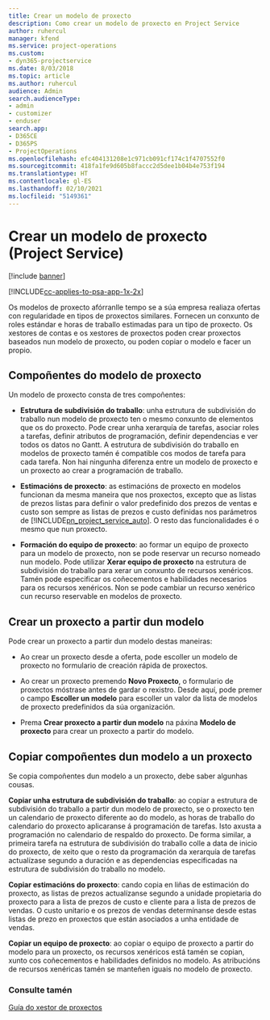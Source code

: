 ```yaml
---
title: Crear un modelo de proxecto
description: Como crear un modelo de proxecto en Project Service
author: ruhercul
manager: kfend
ms.service: project-operations
ms.custom:
- dyn365-projectservice
ms.date: 8/03/2018
ms.topic: article
ms.author: ruhercul
audience: Admin
search.audienceType:
- admin
- customizer
- enduser
search.app:
- D365CE
- D365PS
- ProjectOperations
ms.openlocfilehash: efc404131208e1c971cb091cf174c1f4707552f0
ms.sourcegitcommit: 418fa1fe9d605b8faccc2d5dee1b04b4e753f194
ms.translationtype: HT
ms.contentlocale: gl-ES
ms.lasthandoff: 02/10/2021
ms.locfileid: "5149361"
---
```

# <a name="create-a-project-template-project-service"></a>Crear un modelo de proxecto (Project Service)

[!include [banner](../includes/psa-now-project-operations.md)]

[!INCLUDE[cc-applies-to-psa-app-1x-2x](../includes/cc-applies-to-psa-app-1x-2x.md)]

Os modelos de proxecto afórranlle tempo se a súa empresa realiaza ofertas con regularidade en tipos de proxectos similares. Fornecen un conxunto de roles estándar e horas de traballo estimadas para un tipo de proxecto. Os xestores de contas e os xestores de proxectos poden crear proxectos baseados nun modelo de proxecto, ou poden copiar o modelo e facer un propio.  
  
## <a name="components-of-project-template"></a>Compoñentes do modelo de proxecto
 Un modelo de proxecto consta de tres compoñentes:  
  
- **Estrutura de subdivisión do traballo**: unha estrutura de subdivisión do traballo nun modelo de proxecto ten o mesmo conxunto de elementos que os do proxecto. Pode crear unha xerarquía de tarefas, asociar roles a tarefas, definir atributos de programación, definir dependencias e ver todos os datos no Gantt. A estrutura de subdivisión do traballo en modelos de proxecto tamén é compatible cos modos de tarefa para cada tarefa. Non hai ningunha diferenza entre un modelo de proxecto e un proxecto ao crear a programación de traballo.  
  
- **Estimacións de proxecto**: as estimacións de proxecto en modelos funcionan da mesma maneira que nos proxectos, excepto que as listas de prezos listas para definir o valor predefinido dos prezos de ventas e custo son sempre as listas de prezos e custo definidas nos parámetros de [!INCLUDE[pn_project_service_auto](../includes/pn-project-service-auto.md)]. O resto das funcionalidades é o mesmo que nun proxecto.  
  
- **Formación do equipo de proxecto**: ao formar un equipo de proxecto para un modelo de proxecto, non se pode reservar un recurso nomeado nun modelo. Pode utilizar **Xerar equipo de proxecto** na estrutura de subdivisión do traballo para xerar un conxunto de recursos xenéricos. Tamén pode especificar os coñecementos e habilidades necesarios para os recursos xenéricos. Non se pode cambiar un recurso xenérico cun recurso reservable en modelos de proxecto.  
  
## <a name="create-a-project-from-a-template"></a>Crear un proxecto a partir dun modelo  
 Pode crear un proxecto a partir dun modelo destas maneiras:  
  
-   Ao crear un proxecto desde a oferta, pode escoller un modelo de proxecto no formulario de creación rápida de proxectos.  
  
-   Ao crear un proxecto premendo **Novo Proxecto**, o formulario de proxectos móstrase antes de gardar o rexistro. Desde aquí, pode premer o campo **Escoller un modelo** para escoller un valor da lista de modelos de proxecto predefinidos da súa organización.  
  
-   Prema **Crear proxecto a partir dun modelo** na páxina **Modelo de proxecto** para crear un proxecto a partir do modelo.  
  
## <a name="copying-components-of-a-template-to-a-project"></a>Copiar compoñentes dun modelo a un proxecto  
 Se copia compoñentes dun modelo a un proxecto, debe saber algunhas cousas.  
  
 **Copiar unha estrutura de subdivisión do traballo**: ao copiar a estrutura de subdivisión do traballo a partir dun modelo de proxecto, se o proxecto ten un calendario de proxecto diferente ao do modelo, as horas de traballo do calendario do proxecto aplicaranse á programación de tarefas. Isto axusta a programación no calendario de respaldo do proxecto. De forma similar, a primeira tarefa na estrutura de subdivisión do traballo colle a data de inicio do proxecto, de xeito que o resto da programación da xerarquía de tarefas actualízase segundo a duración e as dependencias especificadas na estrutura de subdivisión do traballo no modelo.  
  
 **Copiar estimacións do proxecto**: cando copia en liñas de estimación do proxecto, as listas de prezos actualízanse segundo a unidade propietaria do proxecto para a lista de prezos de custo e cliente para a lista de prezos de vendas. O custo unitario e os prezos de vendas determínanse desde estas listas de prezo en proxectos que están asociados a unha entidade de vendas.  
  
 **Copiar un equipo de proxecto**: ao copiar o equipo de proxecto a partir do modelo para un proxecto, os recursos xenéricos está tamén se copian, xunto cos coñecementos e habilidades definidos no modelo. As atribucións de recursos xenéricas tamén se manteñen iguais no modelo de proxecto.  
  
### <a name="see-also"></a>Consulte tamén  
 [Guía do xestor de proxectos](../psa/project-manager-guide.md)
